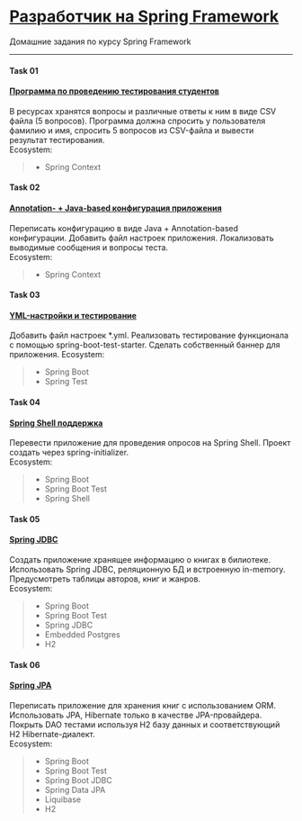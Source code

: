 # [Разработчик на Spring Framework](https://otus.ru/lessons/javaspring/)

Домашние задания по курсу Spring Framework

---
#### Task 01
#### [Программа по проведению тестирования студентов](https://github.com/VanyaTopchik/OTUS-Spring-Framework/tree/main/spring-01)
В ресурсах хранятся вопросы и различные ответы к ним в виде CSV файла (5 вопросов). 
Программа должна спросить у пользователя фамилию и имя, спросить 5 вопросов из CSV-файла и вывести результат тестирования. <br>
Ecosystem:
> - Spring Context

#### Task 02
#### [Annotation- + Java-based конфигурация приложения](https://github.com/VanyaTopchik/OTUS-Spring-Framework/tree/main/spring-02)
Переписать конфигурацию в виде Java + Annotation-based конфигурации. Добавить файл настроек приложения.
Локализовать выводимые сообщения и вопросы теста. <br>
Ecosystem:
> - Spring Context

#### Task 03
#### [YML-настройки и тестирование](https://github.com/VanyaTopchik/OTUS-Spring-Framework/tree/main/spring-03)
Добавить файл настроек *.yml. Реализовать тестирование функционала с помощью spring-boot-test-starter. Сделать собственный баннер для приложения.
Ecosystem:
> - Spring Boot
> - Spring Test

#### Task 04
#### [Spring Shell поддержка](https://github.com/VanyaTopchik/OTUS-Spring-Framework/tree/main/spring-04)
Перевести приложение для проведения опросов на Spring Shell. Проект создать через spring-initializer. <br>
Ecosystem:
> - Spring Boot
> - Spring Boot Test
> - Spring Shell

#### Task 05
#### [Spring JDBC](https://github.com/VanyaTopchik/OTUS-Spring-Framework/tree/main/spring-05)
Создать приложение хранящее информацию о книгах в билиотеке. Использовать Spring JDBC, реляционную БД и встроенную in-memory. Предусмотреть таблицы авторов, книг и жанров. <br>
Ecosystem:
> - Spring Boot
> - Spring Boot Test
> - Spring JDBC
> - Embedded Postgres
> - H2

#### Task 06
#### [Spring JPA](https://github.com/VanyaTopchik/OTUS-Spring-Framework/tree/main/spring-06)
Переписать приложение для хранения книг с использованием ORM. Использовать JPA, Hibernate только в качестве JPA-провайдера.
Покрыть DAO тестами используя H2 базу данных и соответствующий H2 Hibernate-диалект. <br>
Ecosystem:
> - Spring Boot
> - Spring Boot Test
> - Spring Boot JDBC
> - Spring Data JPA
> - Liquibase
> - H2
